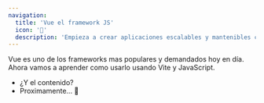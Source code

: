 ```yaml
---
navigation:
  title: 'Vue el framework JS'
  icon: '💙'
  description: 'Empieza a crear aplicaciones escalables y mantenibles con el framework de la comunidad.'
---
```


Vue es uno de los frameworks mas populares y demandados hoy en día. Ahora vamos a aprender como usarlo usando Vite y JavaScript.

* ¿Y el contenido?
* Proximamente... 🙌

